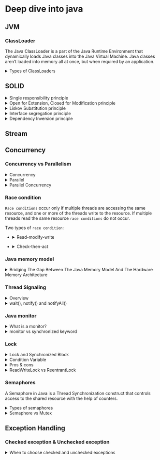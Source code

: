 # Deep dive into java
## JVM
### ClassLoader
The Java ClassLoader is a part of the Java Runtime Environment that dynamically loads Java classes into the Java Virtual Machine. Java classes aren’t loaded into memory all at once, but when required by an application. 

<details>
  <summary>Types of ClassLoaders</summary>
  <br/>
  
  + **BootStrap ClassLoader:**  is a Machine code which kickstarts the operation when the JVM calls it. It is not a java class.
  + **Extension ClassLoader:** is a child of **Bootstrap ClassLoader** and loads the extensions of core java classes from JDK (jre/lib/ext)
  + **System Class Loader:** takes care of loading all the application level classes into the JVM
  
  Ref: https://www.geeksforgeeks.org/classloader-in-java/#:~:text=The%20Java%20ClassLoader%20is%20a,when%20required%20by%20an%20application.

</details>

## SOLID

<details>
  <summary>Single responsibility principle</summary>
  <br/>
  
  A class should only have one responsibility
  
  _Example:_ The `EntityManager` interface provides a set of methods to persist, update, remove and read entities from a relational database. It doesn’t implement any business logic or validation or user authentication.
  
</details>
<details>
  <summary>Open for Extension, Closed for Modification principle</summary>
  <br/>
  
  Classes should be open for extension but closed for modification. In doing so, we stop ourselves from modifying existing code and causing potential new bugs
  
</details>
<details>
  <summary>Liskov Substitution principle</summary>
  <br/>
  
  If class A is a subtype of class B, we should be able to replace B with A without disrupting the behavior of our program.
  
  Signs of violation of the substitutions Liskov:
  + 
  
</details>
<details>
  <summary>Interface segregation principle</summary>
  <br/>
  
  Larger interfaces should be split into smaller ones to fit with multiple specific purposes.
  
  _Example:_ If only data manipulation (CRUD) is needed, we can use `CrudRepository`. And when we need to view pages, we can use `PagingAndSortingRepository`
  
</details>
<details>
  <summary>Dependency Inversion principle</summary>
  <br/> 
  
  + High-level modules should not depend on low-level modules. Both should depend on abstractions.
  + Abstractions should not depend on details. Details should depend on abstractions.
  
  _Example:_ 
  
</details>

## Stream
## Concurrency
### Concurrency vs Parallelism

<details>
  <summary>Concurrency</summary>
  <br/>
  
  ![](images/concurrency.PNG)
  
  Concurrency means that an application is making progress on more than one task - at the same time or at least seemingly at the same time. If the computer only has one CPU the application may not make progress on more than one task at _exactly the same time_
  
</details>

<details>
  <summary>Parallel</summary>
  <br/>
  
  ![](images/parallel.PNG)
  
  Parallel execution is when a computer has more than one CPU or CPU core, and makes progress on more than one task simultaneously.
  
</details>

<details>
  <summary>Parallel Concurrency</summary>
  <br/>
  
  ![](images/concurrency-parallel.PNG)
  
</details>

### Race condition
`Race conditions` occur only if multiple threads are accessing the same resource, and one or more of the threads write to the resource. If multiple threads read the same resource `race conditions` do not occur.

Two types of `race condition`:
+ <details>
  <summary>Read-modify-write</summary>
  
  ```
  public class Counter {
       protected long count = 0;

       public void add(long value){
           this.count = this.count + value;
       }
  }
  ```
  For example, two threads wanted to add values 2 and 3. Thus the result should be 5 after the two threads complete execution. In the above case it is 2, but it could as well have been 3.
</details>

+ <details>
  <summary>Check-then-act</summary>
  
  ```
  public class CheckThenActExample {

      public void checkThenAct(Map<String, String> sharedMap) {
          if(sharedMap.containsKey("key")){
              String val = sharedMap.remove("key");
              if(val == null) {
                  System.out.println("Value for 'key' was null");
              }
          } else {
              sharedMap.put("key", "value");
          }
      }
  }
  ```
</details>
  
### Java memory model
<details>
  <summary>Bridging The Gap Between The Java Memory Model And The Hardware Memory Architecture</summary>

  ![](images/hardware.PNG)
  
</details>

### Thread Signaling
  
<details>
  <summary>Overview</summary>

  ![](images/waitnotify.png)
  
</details>

<details>
  <summary>wait(), notify() and notifyAll()</summary>

  + **wait()**<br/>
  
    It tells the calling thread to give up the lock and go to sleep until some other thread enters the same monitor and calls notify().
  
  + **notify()**<br/>
  
    It wakes up one single thread that called wait() on the same object. It should be noted that calling notify() does not actually give up a lock on a resource. It tells a waiting thread that that thread can wake up.
  
  + **notifyAll()**<br/>
  
    It wakes up all the threads that called wait() on the same object.
  <br/>
  _main_

  ```
  public class Hello {
      public static void main(String[] args) {
        Queue < String > q = new LinkedList < > ();
        boolean exit = false;
        Producer p = new Producer(q, exit);
        p.start();
        Consumer c = new Consumer(q, exit);
        c.start();
      }
  }
  ```


  _producer_
  ```
  public class Producer extends Thread {

      private volatile Queue < String > sharedQueue;

      private volatile boolean bExit;

      public Producer(Queue < String > myQueue, boolean bExit) {
          this.sharedQueue = myQueue;
          this.bExit = bExit;
      }
      public void run() {
          while (!bExit) {
              synchronized(sharedQueue) {
                  while (sharedQueue.isEmpty()) {
                    String item = String.valueOf(System.nanoTime());
                    sharedQueue.add(item);
                    System.out.println("Producer added : " + item);
                      try {
                          System.out.println("Producer sleeping by calling wait: " + item);
                          sharedQueue.wait();
                          System.out.println("Producer wake up: ");
                      } catch (InterruptedException e) {
                          e.printStackTrace();
                      }
                  }
              }
          }
      }
  }
  ```

  _consumer_

  ```
  public class Consumer extends Thread {

      private volatile Queue < String > sharedQueue;

      private volatile boolean bExit;

      public Consumer(Queue < String > myQueue, boolean bExit) {
          this.sharedQueue = myQueue;
          this.bExit = bExit;
      }
      public void run() {
          while (!bExit) {
              synchronized(sharedQueue) {
                  while (!sharedQueue.isEmpty()) {
                      String item = sharedQueue.poll();
                      System.out.println("Consumer removed : " + item);
                      System.out.println("Consumer notifying Producer: " + item);
                      sharedQueue.notify();
                  }
              }
          }
      }
  }
  ```
  _Output_

  ```
    Producer added : 12275948008616
    Producer sleeping by calling wait: 12275948008616
    Consumer removed : 12275948008616
    Consumer notifying Producer: 12275948008616
    Producer wake up: 
    Producer added : 12275948047960
    Producer sleeping by calling wait: 12275948047960
    Consumer removed : 12275948047960
    Consumer notifying Producer: 12275948047960
  ```

  + Ref: https://www.java67.com/2019/05/when-and-how-to-use-wait-and-notify-in-Java.html
  + Ref: https://ducmanhphan.github.io/2019-12-07-Using-wait-notify-in-synchronized-method-block-of-Multithreading-Java/
  + Ref: https://howtodoinjava.com/java/multi-threading/wait-notify-and-notifyall-methods/
  </details>

### Java monitor
<details>
  <summary>What is a monitor?</summary>
  
  Simply put, a _**monitor**_ is something that a thread can grab and hold, preventing all other threads from grabbing that same monitor and forcing them to wait until the monitor is released. 
</details>
<details>
  <summary>monitor vs synchronized keyword</summary>
  
  ```
  Object foo = new Object();
  synchronized (foo) {
    System.out.println("Hello world.");
  }
  ```
  The current thread will first grab the monitor associated with the object stored in variable `foo` and hold it while it prints `"Hello world"`, then releases it.
  
</details>
  
### Lock
  
<details>
  <summary>Lock and Synchronized Block</summary>
  
  + _lock()_ & _unlock()_ operation in separate methods
  + Support fairness by specifying the fairness property
  + The Lock API provides _tryLock()_ method. This reduces blocking time of thread waiting for the lock
  + Provides _lockInterruptibly()_ which can be used to interrupt the thread when it's waiting for the lock
  
  Ref: https://www.baeldung.com/java-concurrent-locks
  Ref: https://winterbe.com/posts/2015/04/30/java8-concurrency-tutorial-synchronized-locks-examples/
  
</details>
  
<details>
  <summary>Condition Variable</summary>
  
  Condition variables are instance of java.util.concurrent.locks.Condition class. As a reentrant lock replaces synchronized blocks or methods, a condition replaces the object monitor methods. which provides inter-thread communication methods similar to `wait()`, `notify()` and `notifyAll()` e.g. `await()`, `signal()`, and `signalAll()`.
  
  _Note: The lock can have multiple condition variables associated with the same lock_
  
  + Ref: https://javarevisited.blogspot.com/2015/06/java-lock-and-condition-example-producer-consumer.html#ixzz7QhNth9mS
  + Ref: https://medium.com/@tarunjain07/volatile-reentrant-lock-vs-synchronize-condition-variable-66e870a8434d#2738
  
</details>
<details>
  <summary>Pros & cons</summary>
  
  Pros:
  1) Ability to lock interruptibly.
  2) Ability to timeout while waiting for lock.
  3) Power to create fair lock.
  4) API to get list of waiting thread for lock.
  5) Flexibility to try for lock without blocking.
  
  Cons:
  1) wrapping method body inside `try-finall` block

Read more: https://javarevisited.blogspot.com/2013/03/reentrantlock-example-in-java-synchronized-difference-vs-lock.html#ixzz7QhMEYXjR
  
  Ref: https://javarevisited.blogspot.com/2013/03/reentrantlock-example-in-java-synchronized-difference-vs-lock.html#axzz7Qc6BsHhk
  
</details>
<details>
  <summary>ReadWriteLock vs ReentrantLock</summary>
  <br/>
  
  **ReadWriteLock**:
  + `ReadLock` and `WriteLock` though are 2 separate instances only 1 will be allowed at a time...
  + Either `ReadLock` is being used _**(by n threads)**_ or `WriteLock` is being used _**(by 1 thread)**_
  + But never both at same time
  
  **ReentrantLock**:
  + One thread at a time
  
  
  ![](images/ReadWriteLockvsReentrantLock.png)
  
  Ref: https://www.youtube.com/watch?v=7VqWkc9o7RM&ab_channel=DefogTech
</details>

  
### Semaphores
  A Semaphore in Java is a Thread Synchronization construct that controls access to the shared resource with the help of counters. 
  
<details>
  <summary>Types of semaphores</summary>
  
  + Counting Semaphores
  + Bounded Semaphores
  + Timed Semaphores
  + Timed Semaphores
  
</details>
  
<details>
  <summary>Semaphore vs Mutex</summary>
    
  Semaphore can be counted, while mutex can only count to 1.
  
  _Note: Mutex (synchronized keyword, ReentrantLock, ReadWriteLock, ...)_
  
  Ref: https://www.baeldung.com/java-mutex
</details>
  
## Exception Handling
### Checked exception & Unchecked exception
  
<details>
  <summary>When to choose checked and unchecked exceptions</summary>
  <br/>
  
  Use checked expections for recoverable conditions and runtime exceptions for programming errors
  
  Ref: https://stackoverflow.com/questions/499437/in-java-when-should-i-create-a-checked-exception-and-when-should-it-be-a-runti?noredirect=1&lq=1
  
  Ref: https://stackoverflow.com/questions/27578/when-to-choose-checked-and-unchecked-exceptions
  
</details>
